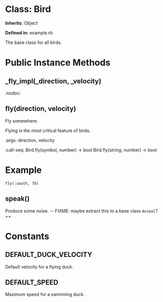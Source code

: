# Class: Bird
**Inherits:** Object
    
**Defined in:** example.rb

The base class for all birds.

# Public Instance Methods
## _fly_impl(_direction, _velocity) [](#method-i-_fly_impl)
:nodoc:

## fly(direction, velocity) [](#method-i-fly)
Fly somewhere.

Flying is the most critical feature of birds.

:args: direction, velocity

:call-seq:
    Bird.fly(symbol, number) -> bool
    Bird.fly(string, number) -> bool

# Example

    fly(:south, 70)

## speak() [](#method-i-speak)
Produce some noise. -- FIXME: maybe extract this to a base class `Animal`? ++



# Constants
## DEFAULT_DUCK_VELOCITY [](#constant-DEFAULT_DUCK_VELOCITY)
Default velocity for a flying duck.

## DEFAULT_SPEED [](#constant-DEFAULT_SPEED)
Maximum speed for a swimming duck.

